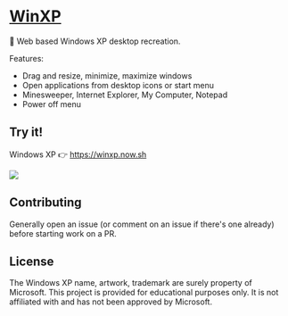# [WinXP](https://winxp.now.sh)
 
🏁 Web based Windows XP desktop recreation.

Features:

- Drag and resize, minimize, maximize windows
- Open applications from desktop icons or start menu
- Minesweeper, Internet Explorer, My Computer, Notepad
- Power off menu

## Try it!

Windows XP 👉 https://winxp.now.sh

![](demo/demo.gif)

## Contributing

Generally open an issue (or comment on an issue if there's one already) before starting work on a PR.

## License

The Windows XP name, artwork, trademark are surely property of Microsoft. This project is provided for educational purposes only. It is not affiliated with and has not been approved by Microsoft.
